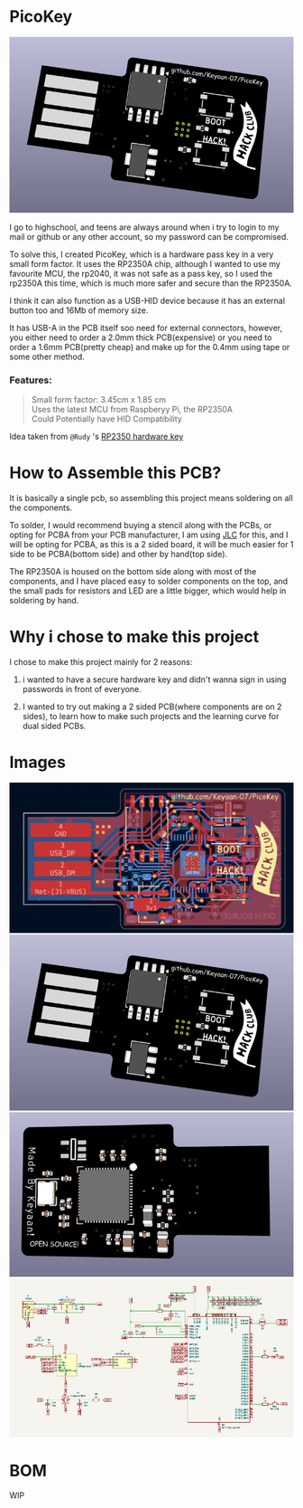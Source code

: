 # PicoKey
![final cad 1](/images/8/3d_1_final_2.png)  

I go to highschool, and teens are always around when i try to login to my mail or github or any other account, so my password can be compromised.  

To solve this, I created PicoKey, which is a hardware pass key in a very small form factor. It uses the RP2350A chip, although I wanted to use my favourite MCU, the rp2040, it was not safe as a pass key, so I used the rp2350A this time, which is much more safer and secure than the RP2350A.  

I think it can also function as a USB-HID device because it has an external button too and 16Mb of memory size.

It has USB-A in the PCB itself soo need for external connectors, however, you either need to order a 2.0mm thick PCB(expensive) or you need to order a 1.6mm PCB(pretty cheap) and make up for the 0.4mm using tape or some other method.  

### Features:
> Small form factor: 3.45cm x 1.85 cm  
> Uses the latest MCU from Raspberyy Pi, the RP2350A  
> Could Potentially have HID Compatibility  

Idea taken from ```@Rudy``` 's [RP2350 hardware key](https://github.com/Outdatedcandy92/PicoDucky)  

# How to Assemble this PCB?

It is basically a single pcb, so assembling this project means soldering on all the components.  

To solder, I would recommend buying a stencil along with the PCBs, or opting for PCBA from your PCB manufacturer, I am using [JLC](https://jlcpcb.com) for this, and I will be opting for PCBA, as this is a 2 sided board, it will be much easier for 1 side to be PCBA(bottom side) and other by hand(top side).  

The RP2350A is housed on the bottom side along with most of the components, and I have placed easy to solder components on the top, and the small pads for resistors and LED are a little bigger, which would help in soldering by hand.

# Why i chose to make this project
I chose to make this project mainly for 2 reasons:  

1. i wanted to have a secure hardware key and didn't wanna sign in using passwords in front of everyone.  

2. I wanted to try out making a 2 sided PCB(where components are on 2 sides), to learn how to make such projects and the learning curve for dual sided PCBs.  

# Images
![final pcb img](/images/8/pcb_final_3.png)  
![final cad 1](/images/8/3d_1_final_2.png)  
![final cad 2](/images/8/3d_2_final_2.png)  
![final sch img](/images/5/sch_final.png)  


# BOM
WIP
